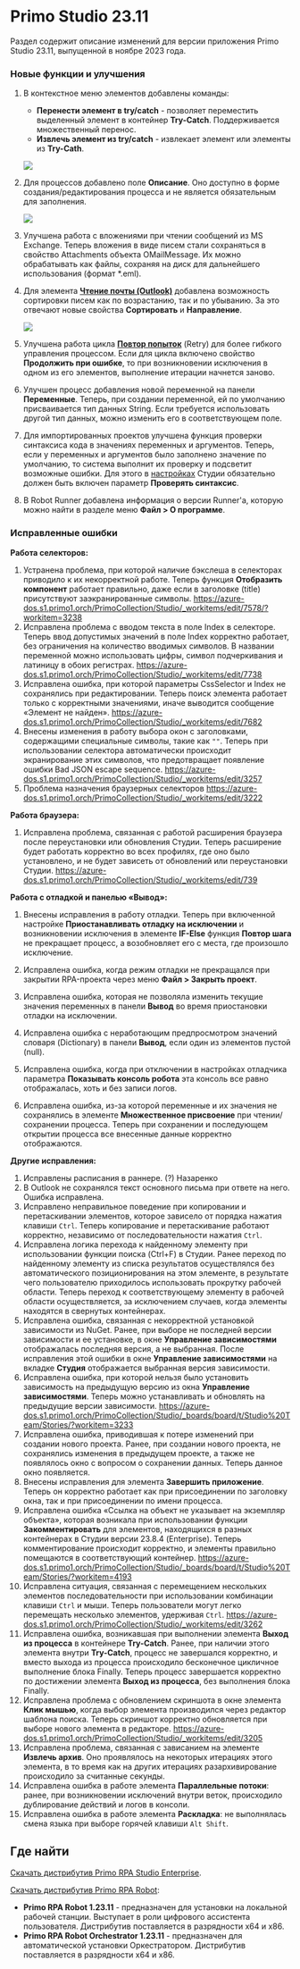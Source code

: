 # Primo Studio 23.11
Раздел содержит описание изменений для версии приложения Primo Studio 23.11, выпущенной в ноябре 2023 года.

### Новые функции и улучшения

1. В контекстное меню элементов добавлены команды:
   * **Перенести элемент в try/catch** - позволяет переместить выделенный элемент в контейнер **Try-Catch**. Поддерживается множественный перенос.
   * **Извлечь элемент из try/catch** - извлекает элемент или элементы из **Try-Cath**.

   ![](<../../.gitbook/assets1/move-element-to-try-catch.png>)

1. Для процессов добавлено поле **Описание**. Оно доступно в форме создания/редактирования процесса и не является обязательным для заполнения.

   ![](<../../.gitbook/assets1/description-field-in-proccess-form-studio.png>)  

1. Улучшена работа с вложениями при чтении сообщений из MS Exchange. Теперь вложения в виде писем стали сохраняться в свойство Attachments объекта OMailMessage. Их можно обрабатывать как файлы, сохраняя на диск для дальнейшего использования (формат \*.eml).
1. Для элемента [**Чтение почты (Outlook)**](https://docs.primo-rpa.ru/primo-rpa/g_elements/el_basic/els_outlook/el_outlook_readmail) добавлена возможность сортировки писем как по возрастанию, так и по убыванию. За это отвечают новые свойства **Сортировать** и **Направление**.

   ![](<../../.gitbook/assets1/outlook-read-mail-sorting-parameters.png>)

1. Улучшена работа цикла [**Повтор попыток**](https://docs.primo-rpa.ru/primo-rpa/g_elements/el_basic/els_logic/el_retry) (Retry) для более гибкого управления процессом. Если для цикла включено свойство **Продолжить при ошибке**, то при возникновении исключения в одном из его элементов, выполнение итерации начнется заново.
1. Улучшен процесс добавления новой переменной на панели **Переменные**. Теперь, при создании переменной, ей по умолчанию присваивается тип данных String. Если требуется использовать другой тип данных, можно изменить его в соответствующем поле. 
1. Для импортированных проектов улучшена функция проверки синтаксиса кода в значениях переменных и аргументов. Теперь, если у переменных и аргументов было заполнено значение по умолчанию, то система выполнит их проверку и подсветит возможные ошибки. Для этого в [настройках](https://docs.primo-rpa.ru/primo-rpa/primo-studio/settings#otladchik) Студии обязательно должен быть включен параметр **Проверять синтаксис**.
1. В Robot Runner добавлена информация о версии Runner'a, которую можно найти в разделе меню **Файл > О программе**. 


### Исправленные ошибки 

**Работа селекторов:**

1. Устранена проблема, при которой наличие бэкслеша в селекторах приводило к их некорректной работе. Теперь функция **Отобразить компонент** работает правильно, даже если в заголовке (title) присутствуют заэкранированные символы. https://azure-dos.s1.primo1.orch/PrimoCollection/Studio/_workitems/edit/7578/?workitem=3238
1. Исправлена проблема с вводом текста в поле Index в селекторе. Теперь ввод допустимых значений в поле Index корректно работает, без ограничения на количество вводимых символов. В названии переменной можно использовать цифры, символ подчеркивания и латиницу в обоих регистрах. https://azure-dos.s1.primo1.orch/PrimoCollection/Studio/_workitems/edit/7738
1. Исправлена ошибка, при которой параметры CssSelector и Index не сохранялись при редактировании. Теперь поиск элемента работает только с корректными значениями, иначе выводится сообщение «Элемент не найден». https://azure-dos.s1.primo1.orch/PrimoCollection/Studio/_workitems/edit/7682
1. Внесены изменения в работу выбора окон с заголовками, содержащими специальные символы, такие как `""`. Теперь при использовании селектора автоматически происходит экранирование этих символов, что предотвращает появление ошибки Bad JSON escape sequence. https://azure-dos.s1.primo1.orch/PrimoCollection/Studio/_workitems/edit/3257
1. Проблема назначения браузерных селекторов https://azure-dos.s1.primo1.orch/PrimoCollection/Studio/_workitems/edit/3222

**Работа браузера:**

1. Исправлена проблема, связанная с работой расширения браузера после переустановки или обновления Студии. Теперь расширение будет работать корректно во всех профилях, где оно было установлено, и не будет зависеть от обновлений или переустановки Студии. https://azure-dos.s1.primo1.orch/PrimoCollection/Studio/_workitems/edit/739

**Работа с отладкой и панелью «Вывод»:**

1. Внесены исправления в работу отладки. Теперь при включенной настройке **Приостанавливать отладку на исключении** и возникновении исключения в элементе **IF-Else** функция **Повтор шага** не прекращает процесс, а возобновляет его с места, где произошло исключение.
1. Исправлена ошибка, когда режим отладки не прекращался при закрытии RPA-проекта через меню **Файл > Закрыть проект**.
1. Исправлена ошибка, которая не позволяла изменить текущие значения переменных в панели **Вывод** во время приостановки отладки на исключении. 
1. Исправлена ошибка с неработающим предпросмотром значений словаря (Dictionary) в панели **Вывод**, если один из элементов пустой (null).
1. Исправлена ошибка, когда при отключении в настройках отладчика параметра **Показывать консоль робота** эта консоль все равно отображалась, хоть и без записи логов. 


1. Исправлена ошибка, из-за которой переменные и их значения не сохранялись в элементе **Множественное присвоение** при чтении/сохранении процесса. Теперь при сохранении и последующем открытии процесса все внесенные данные корректно отображаются. 

**Другие исправления:**

1. Исправлены расписания в раннере. (?) Назаренко
1. В Outlook не сохранялся текст основного письма при ответе на него. Ошибка исправлена. 
1. Исправлено неправильное поведение при копировании и перетаскивании элементов, которое зависело от порядка нажатия клавиши `Ctrl`. Теперь копирование и перетаскивание работают корректно, независимо от последовательности нажатия `Ctrl`. 
1. Исправлена логика перехода к найденному элементу при использовании функции поиска (Ctrl+F) в Студии. Ранее переход по найденному элементу из списка результатов осуществлялся без автоматического позиционирования на этом элементе, в результате чего пользователю приходилось использовать прокрутку рабочей области. Теперь переход к соответствующему элементу в рабочей области осуществляется, за исключением случаев, когда элементы находятся в свернутых контейнерах. 
1. Исправлена ошибка, связанная с некорректной установкой зависимости из NuGet. Ранее, при выборе не последней версии зависимости и ее установке, в окне **Управление зависимостями** отображалась последняя версия, а не выбранная. После исправления этой ошибки в окне **Управление зависимостями** на вкладке **Студия** отображается выбранная версия зависимости. 
1. Исправлена ошибка, при которой нельзя было установить зависимость на предыдущую версию из окна **Управление зависимостями**. Теперь можно устанавливать и обновлять на предыдущие версии зависимости. https://azure-dos.s1.primo1.orch/PrimoCollection/Studio/_boards/board/t/Studio%20Team/Stories/?workitem=3233
1. Исправлена ошибка, приводившая к потере изменений при создании нового проекта. Ранее, при создании нового проекта, не сохранялись изменения в предыдущем проекте, а также не появлялось окно с вопросом о сохранении данных. Теперь данное окно появляется.
1. Внесены исправления для элемента **Завершить приложение**. Теперь он корректно работает как при присоединении по заголовку окна, так и при присоединении по имени процесса. 
1. Исправлена ошибка «Ссылка на объект не указывает на экземпляр объекта», которая возникала при использовании функции **Закомментировать** для элементов, находящихся в разных контейнерах в Студии версии 23.8.4 (Enterprise). Теперь комментирование происходит корректно, и элементы правильно помещаются в соответствующий контейнер. https://azure-dos.s1.primo1.orch/PrimoCollection/Studio/_boards/board/t/Studio%20Team/Stories/?workitem=4193
1. Исправлена ситуация, связанная с перемещением нескольких элементов последовательности при использовании комбинации клавиши `Ctrl` и мыши. Теперь пользователи могут легко перемещать несколько элементов, удерживая `Ctrl`. https://azure-dos.s1.primo1.orch/PrimoCollection/Studio/_workitems/edit/3262
1. Исправлена ошибка, возникавшая при выполнении элемента **Выход из процесса** в контейнере **Try-Catch**. Ранее, при наличии этого элемента внутри **Try-Catch**, процесс не завершался корректно, и вместо выхода из процесса происходило бесконечное цикличное выполнение блока Finally. Теперь процесс завершается корректно по достижении элемента **Выход из процесса**, без выполнения блока Finally.
1. Исправлена проблема с обновлением скриншота в окне элемента **Клик мышью**, когда выбор элемента производился через редактор шаблона поиска. Теперь скриншот корректно обновляется при выборе нового элемента в редакторе.
https://azure-dos.s1.primo1.orch/PrimoCollection/Studio/_workitems/edit/3205
1. Исправлена проблема, связанная с зависанием на элементе **Извлечь архив**. Оно проявлялось на некоторых итерациях этого элемента, в то время как на других итерациях разархивирование происходило за считанные секунды.
1. Исправлена ошибка в работе элемента **Параллельные потоки**: ранее, при возникновении исключений внутри веток, происходило дублирование действий и логов в консоли. 
1. Исправлена ошибка в работе элемента **Раскладка**: не выполнялась смена языка при выборе горячей клавиши `Alt Shift`.

## Где найти
[Скачать дистрибутив Primo RPA Studio Enterprise](https://disk.primo-rpa.ru/index.php/s/primo?path=%2FRelease%2FStudio).

[Скачать дистрибутив Primo RPA Robot](https://disk.primo-rpa.ru/index.php/s/primo?path=%2FRelease%2FRobot):
* **Primo RPA Robot 1.23.11** - предназначен для установки на локальной рабочей станции. Выступает в роли цифрового ассистента пользователя. Дистрибутив поставляется в разрядности x64 и x86.
* **Primo RPA Robot Orchestrator 1.23.11** - предназначен для автоматической установки Оркестратором. Дистрибутив поставляется в разрядности x64 и x86.
